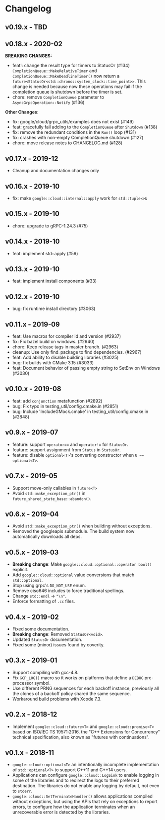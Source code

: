 # Changelog

## v0.19.x - TBD

## v0.18.x - 2020-02

**BREAKING CHANGES:**
* feat!: change the result type for timers to StatusOr (#134)
  `CompletionQueue::MakeRelativeTimer` and `CompletionQueue::MakeDeadlineTimer()`
  now return a `future<StatusOr<std::chrono::system_clock::time_point>>`.
  This change is needed because now these operations may fail if the completion
  queue is shutdown before the timer is set.
* chore: remove `CompletionQueue` parameter to `AsyncGrpcOperation::Notify` (#136)

**Other Changes:**
* fix: google/cloud/grpc_utils/examples does not exist (#149)
* feat: gracefully fail adding to the `CompletionQueue` after `Shutdown` (#138)
* fix: remove the redundant conditions in the `Run()` loop (#131)
* fix: crashes with non-empty CompletionQueue shutdown (#127)
* chore: move release notes to CHANGELOG.md (#128)

## v0.17.x - 2019-12

* Cleanup and documentation changes only

## v0.16.x - 2019-10

* fix: make `google::cloud::internal::apply` work for `std::tuple<>&`

## v0.15.x - 2019-10

* chore: upgrade to gRPC-1.24.3 (#75)

## v0.14.x - 2019-10

* feat: implement std::apply (#59)

## v0.13.x - 2019-10

* feat: implement install components (#33)

## v0.12.x - 2019-10

* bug: fix runtime install directory (#3063)

## v0.11.x - 2019-09

* feat: Use macros for compiler id and version (#2937)
* fix: Fix bazel build on windows. (#2940)
* chore: Keep release tags in master branch. (#2963)
* cleanup: Use only find_package to find dependencies. (#2967)
* feat: Add ability to disable building libraries (#3025)
* bug: fix builds with CMake 3.15 (#3033)
* feat: Document behavior of passing empty string to SetEnv on Windows (#3030)

## v0.10.x - 2019-08

* feat: add `conjunction` metafunction (#2892)
* bug: Fix typo in testing_util/config.cmake.in (#2851)
* bug: Include 'IncludeGMock.cmake' in testing_util/config.cmake.in (#2848)

## v0.9.x - 2019-07

* feature: support `operator==` and `operator!=` for `StatusOr`.
* feature: support assignment from `Status` in `StatusOr`.
* feature: disable `optional<T>`'s converting constructor when
  `U == optional<T>`.

## v0.7.x - 2019-05

* Support move-only callables in `future<T>`
* Avoid `std::make_exception_ptr()` in `future_shared_state_base::abandon()`.

## v0.6.x - 2019-04

* Avoid `std::make_exception_ptr()` when building without exceptions.
* Removed the googleapis submodule. The build system now automatically
  downloads all deps.

## v0.5.x - 2019-03

* **Breaking change**: Make `google::cloud::optional::operator bool()` explicit.
* Add `google::cloud::optional` value conversions that match `std::optional`.
* Stop using grpc's `DO_NOT_USE` enum.
* Remove ciso646 includes to force traditional spellings.
* Change `std::endl` -> `"\n"`.
* Enforce formatting of `.cc` files.

## v0.4.x - 2019-02

* Fixed some documentation.
* **Breaking change**: Removed `StatusOr<void>`.
* Updated `StatusOr` documentation.
* Fixed some (minor) issues found by coverity.

## v0.3.x - 2019-01

* Support compiling with gcc-4.8.
* Fix `GCP_LOG()` macro so it works on platforms that define a `DEBUG`
  pre-processor symbol.
* Use different PRNG sequences for each backoff instance, previously all the
  clones of a backoff policy shared the same sequence.
* Workaround build problems with Xcode 7.3.

## v0.2.x - 2018-12

* Implement `google::cloud::future<T>` and `google::cloud::promise<T>` based on
  ISO/IEC TS 19571:2016, the "C++ Extensions for Concurrency" technical
  specification, also known as "futures with continuations".

## v0.1.x - 2018-11

* `google::cloud::optional<T>` an intentionally incomplete implementation of
  `std::optional<T>` to support C++11 and C++14 users.
* Applications can configure `google::cloud::LogSink` to enable logging in some
  of the libraries and to redirect the logs to their preferred destination.
  The libraries do not enable any logging by default, not even to `stderr`.
* `google::cloud::SetTerminateHandler()` allows applications compiled without
  exceptions, but using the APIs that rely on exceptions to report errors, to
  configure how the application terminates when an unrecoverable error is
  detected by the libraries.

